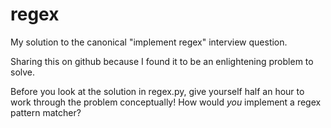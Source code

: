 # regex
My solution to the canonical "implement regex" interview question.

Sharing this on github because I found it to be an enlightening problem to solve.

Before you look at the solution in regex.py, give yourself half an hour to work through the problem conceptually!  How would *you* implement a regex pattern matcher?

